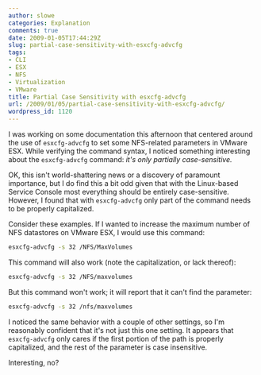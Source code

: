 ```yaml
---
author: slowe
categories: Explanation
comments: true
date: 2009-01-05T17:44:29Z
slug: partial-case-sensitivity-with-esxcfg-advcfg
tags:
- CLI
- ESX
- NFS
- Virtualization
- VMware
title: Partial Case Sensitivity with esxcfg-advcfg
url: /2009/01/05/partial-case-sensitivity-with-esxcfg-advcfg/
wordpress_id: 1120
---
```


I was working on some documentation this afternoon that centered around the use of `esxcfg-advcfg` to set some NFS-related parameters in VMware ESX. While verifying the command syntax, I noticed something interesting about the `esxcfg-advcfg` command: _it's only partially case-sensitive._

OK, this isn't world-shattering news or a discovery of paramount importance, but I do find this a bit odd given that with the Linux-based Service Console most everything should be entirely case-sensitive. However, I found that with `esxcfg-advcfg` only part of the command needs to be properly capitalized.

Consider these examples. If I wanted to increase the maximum number of NFS datastores on VMware ESX, I would use this command:

```bash
esxcfg-advcfg -s 32 /NFS/MaxVolumes
```

This command will also work (note the capitalization, or lack thereof):

```bash
esxcfg-advcfg -s 32 /NFS/maxvolumes
```

But this command won't work; it will report that it can't find the parameter:

```bash
esxcfg-advcfg -s 32 /nfs/maxvolumes
```

I noticed the same behavior with a couple of other settings, so I'm reasonably confident that it's not just this one setting. It appears that `esxcfg-advcfg` only cares if the first portion of the path is properly capitalized, and the rest of the parameter is case insensitive.

Interesting, no?
